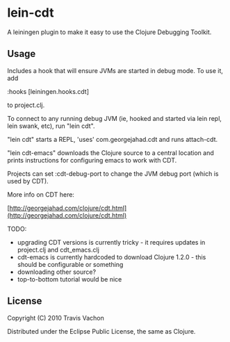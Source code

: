 # lein-cdt

A leiningen plugin to make it easy to use the Clojure Debugging Toolkit.

## Usage

Includes a hook that will ensure JVMs are started in debug mode. To
use it, add

:hooks [leiningen.hooks.cdt]

to project.clj.

To connect to any running debug JVM (ie, hooked and started via lein
repl, lein swank, etc), run "lein cdt".

"lein cdt" starts a REPL, 'uses' com.georgejahad.cdt and runs
attach-cdt.

"lein cdt-emacs" downloads the Clojure source to a central location
and prints instructions for configuring emacs to work with CDT.

Projects can set :cdt-debug-port to change the JVM debug port (which
is used by CDT).

More info on CDT here:

[http://georgejahad.com/clojure/cdt.html](http://georgejahad.com/clojure/cdt.html)

TODO:
 - upgrading CDT versions is currently tricky - it requires updates in
   project.clj and cdt_emacs.clj
 - cdt-emacs is currently hardcoded to download Clojure 1.2.0 - this
   should be configurable or something
 - downloading other source?
 - top-to-bottom tutorial would be nice

## License

Copyright (C) 2010 Travis Vachon

Distributed under the Eclipse Public License, the same as Clojure.
